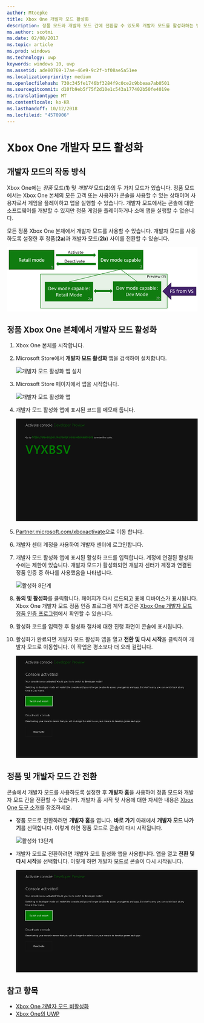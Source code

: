 ```yaml
---
author: Mtoepke
title: Xbox One 개발자 모드 활성화
description: 정품 모드와 개발자 모드 간에 전환할 수 있도록 개발자 모드를 활성화하는 방법
ms.author: scotmi
ms.date: 02/08/2017
ms.topic: article
ms.prod: windows
ms.technology: uwp
keywords: windows 10, uwp
ms.assetid: ade80769-17ae-46e9-9c2f-bf08ae5a51ee
ms.localizationpriority: medium
ms.openlocfilehash: 730c345fe1746bf3284f9c0ce2c9bbeaa7ab0501
ms.sourcegitcommit: d10fb9eb5f75f2d10e1c543a177402b50fe4019e
ms.translationtype: MT
ms.contentlocale: ko-KR
ms.lasthandoff: 10/12/2018
ms.locfileid: "4570906"
---
```

# <a name="xbox-one-developer-mode-activation"></a>Xbox One 개발자 모드 활성화

## <a name="how-developer-mode-works"></a>개발자 모드의 작동 방식
Xbox One에는 *정품* 모드(**1**) 및 *개발자* 모드(**2**)의 두 가지 모드가 있습니다. 정품 모드에서는 Xbox One 본체의 모든 고객 또는 사용자가 콘솔을 사용할 수 있는 상태이며 사용자로서 게임을 플레이하고 앱을 실행할 수 있습니다. 개발자 모드에서는 콘솔에 대한 소프트웨어를 개발할 수 있지만 정품 게임을 플레이하거나 소매 앱을 실행할 수 없습니다.

모든 정품 Xbox One 본체에서 개발자 모드를 사용할 수 있습니다. 개발자 모드를 사용하도록 설정한 후 정품(**2a**)과 개발자 모드(**2b**) 사이를 전환할 수 있습니다.

![Xbox One 모드](images/dev-mode-flow.png)

## <a name="activate-developer-mode-on-your-retail-xbox-one-console"></a>정품 Xbox One 본체에서 개발자 모드 활성화

1.  Xbox One 본체를 시작합니다.

2.  Microsoft Store에서 **개발자 모드 활성화** 앱을 검색하여 설치합니다.

    ![개발자 모드 활성화 앱 설치](images/devkit-activation-1.png)

3.  Microsoft Store 페이지에서 앱을 시작합니다.

    ![개발자 모드 활성화 앱](images/devkit-activation-2.png)

4.  개발자 모드 활성화 앱에 표시된 코드를 메모해 둡니다.

    ![활성화 5단계](images/activation-step-5.png)  
    
5.  [Partner.microsoft.com/xboxactivate](https://partner.microsoft.com/xboxactivate)으로 이동 합니다.

6.  개발자 센터 계정을 사용하여 개발자 센터에 로그인합니다.

7.  개발자 모드 활성화 앱에 표시된 활성화 코드를 입력합니다. 계정에 연결된 활성화 수에는 제한이 있습니다. 개발자 모드가 활성화되면 개발자 센터가 계정과 연결된 정품 인증 중 하나를 사용했음을 나타냅니다.

    ![활성화 8단계](images/activation-step-8-rs2.png)    
    
8.  **동의 및 활성화**를 클릭합니다. 페이지가 다시 로드되고 표에 디바이스가 표시됩니다. Xbox One 개발자 모드 정품 인증 프로그램 계약 조건은 [Xbox One 개발자 모드 정품 인증 프로그램](http://go.microsoft.com/fwlink/p/?LinkId=760399)에서 확인할 수 있습니다.

9.  활성화 코드를 입력한 후 활성화 절차에 대한 진행 화면이 콘솔에 표시됩니다.  
    
10. 활성화가 완료되면 개발자 모드 활성화 앱을 열고 **전환 및 다시 시작**을 클릭하여 개발자 모드로 이동합니다. 이 작업은 평소보다 더 오래 걸립니다.

    ![활성화 12단계](images/activation-step-12.png)   

## <a name="switch-between-retail-and-developer-mode"></a>정품 및 개발자 모드 간 전환
콘솔에서 개발자 모드를 사용하도록 설정한 후 **개발자 홈**을 사용하여 정품 모드와 개발자 모드 간을 전환할 수 있습니다. 개발자 홈 시작 및 사용에 대한 자세한 내용은 [Xbox One 도구 소개](introduction-to-xbox-tools.md)를 참조하세요.

* 정품 모드로 전환하려면 **개발자 홈**을 엽니다. **바로 가기** 아래에서 **개발자 모드 나가기**를 선택합니다. 이렇게 하면 정품 모드로 콘솔이 다시 시작됩니다.    

  ![활성화 13단계](images/activation-step-13-rs4.png)  
  
* 개발자 모드로 전환하려면 개발자 모드 활성화 앱을 사용합니다. 앱을 열고 **전환 및 다시 시작**을 선택합니다. 이렇게 하면 개발자 모드로 콘솔이 다시 시작됩니다.  

  ![활성화 14단계](images/activation-step-12.png)  

## <a name="see-also"></a>참고 항목
- [Xbox One 개발자 모드 비활성화](devkit-deactivation.md)
- [Xbox One의 UWP](index.md)
